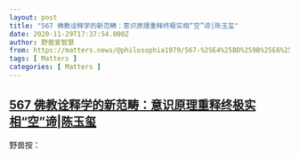 ```yaml
---
layout: post
title: "567 佛教诠释学的新范畴：意识原理重释终极实相“空”谛|陈玉玺"
date: 2020-11-29T17:37:54.000Z
author: 野兽爱智慧
from: https://matters.news/@philosophia1979/567-%25E4%25BD%259B%25E6%2595%2599%25E8%25AF%25A0%25E9%2587%258A%25E5%25AD%25A6%25E7%259A%2584%25E6%2596%25B0%25E8%258C%2583%25E7%2595%25B4-%25E6%2584%258F%25E8%25AF%2586%25E5%258E%259F%25E7%2590%2586%25E9%2587%258D%25E9%2587%258A%25E7%25BB%2588%25E6%259E%2581%25E5%25AE%259E%25E7%259B%25B8-%25E7%25A9%25BA-%25E8%25B0%259B-%25E9%2599%2588%25E7%258E%2589%25E7%258E%25BA-bafyreicht3o5awg4kuxocm4qebzn7bvfg3u5mjyziq2pk53pssbe5zyxby
tags: [ Matters ]
categories: [ Matters ]
---
```

<!--1606671474000-->
[567 佛教诠释学的新范畴：意识原理重释终极实相“空”谛|陈玉玺](https://matters.news/@philosophia1979/567-%25E4%25BD%259B%25E6%2595%2599%25E8%25AF%25A0%25E9%2587%258A%25E5%25AD%25A6%25E7%259A%2584%25E6%2596%25B0%25E8%258C%2583%25E7%2595%25B4-%25E6%2584%258F%25E8%25AF%2586%25E5%258E%259F%25E7%2590%2586%25E9%2587%258D%25E9%2587%258A%25E7%25BB%2588%25E6%259E%2581%25E5%25AE%259E%25E7%259B%25B8-%25E7%25A9%25BA-%25E8%25B0%259B-%25E9%2599%2588%25E7%258E%2589%25E7%258E%25BA-bafyreicht3o5awg4kuxocm4qebzn7bvfg3u5mjyziq2pk53pssbe5zyxby)
------

<div>
<p>野兽按：</p><p><br></p><p><br></p>
</div>

